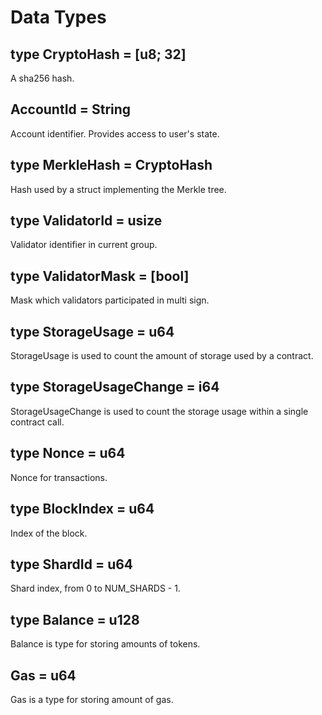 # Data Types

## type CryptoHash = [u8; 32]

A sha256 hash.

## AccountId = String

Account identifier. Provides access to user's state.

## type MerkleHash = CryptoHash

Hash used by a struct implementing the Merkle tree.

## type ValidatorId = usize

Validator identifier in current group.

## type ValidatorMask = [bool]

Mask which validators participated in multi sign.

## type StorageUsage = u64

StorageUsage is used to count the amount of storage used by a contract.

## type StorageUsageChange = i64

StorageUsageChange is used to count the storage usage within a single contract call.

## type Nonce = u64

Nonce for transactions.

## type BlockIndex = u64

Index of the block.

## type ShardId = u64

Shard index, from 0 to NUM_SHARDS - 1.

## type Balance = u128

Balance is type for storing amounts of tokens.

## Gas = u64

Gas is a type for storing amount of gas.

